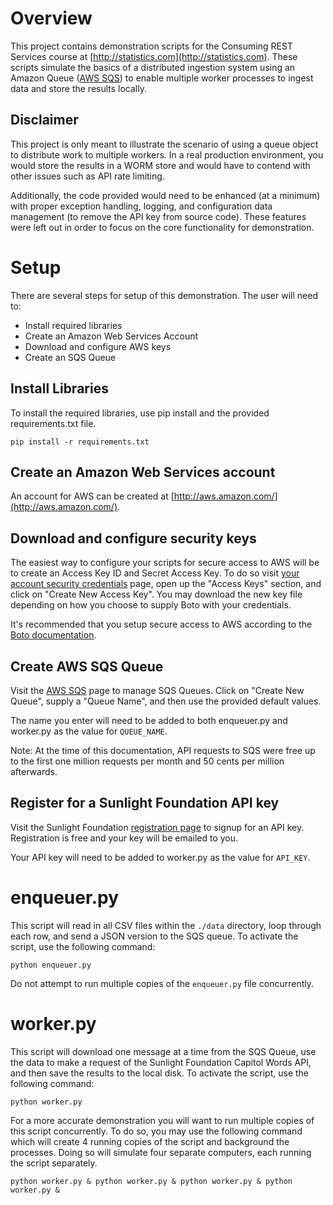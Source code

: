 # Overview

This project contains demonstration scripts for the Consuming REST Services course at [http://statistics.com](http://statistics.com).  These scripts simulate the basics of a distributed ingestion system using an Amazon Queue ([AWS SQS](http://aws.amazon.com/sqs/faqs/)) to enable multiple worker processes to ingest data and store the results locally.

## Disclaimer

This project is only meant to illustrate the scenario of using a queue object to distribute work to multiple workers.  In a real production environment, you would store the results in a WORM store and would have to contend with other issues such as API rate limiting.

Additionally, the code provided would need to be enhanced (at a minimum) with proper exception handling, logging, and configuration data management (to remove the API key from source code).  These features were left out in order to focus on the core functionality for demonstration.


# Setup

There are several steps for setup of this demonstration.  The user will need to:

* Install required libraries
* Create an Amazon Web Services Account
* Download and configure AWS keys
* Create an SQS Queue


## Install Libraries

To install the required libraries, use pip install and the provided requirements.txt file.

	pip install -r requirements.txt

## Create an Amazon Web Services account

An account for AWS can be created at [http://aws.amazon.com/](http://aws.amazon.com/).

## Download and configure security keys

The easiest way to configure your scripts for secure access to AWS will be to create an Access Key ID and Secret Access Key.  To do so visit [your account security credentials](https://console.aws.amazon.com/iam/home?#security_credential) page, open up the "Access Keys" section, and click on "Create New Access Key".  You may download the new key file depending on how you choose to supply Boto with your credentials.

It's recommended that you setup secure access to AWS according to the [Boto documentation](http://boto.readthedocs.org/en/latest/boto_config_tut.html).

## Create AWS SQS Queue

Visit the [AWS SQS](https://console.aws.amazon.com/sqs/) page to manage SQS Queues.  Click on "Create New Queue", supply a "Queue Name", and then use the provided default values.

The name you enter will need to be added to both enqueuer.py and worker.py as the value for `QUEUE_NAME`.

Note: At the time of this documentation, API requests to SQS were free up to the first one million requests per month and 50 cents per million afterwards.

## Register for a Sunlight Foundation API key

Visit the Sunlight Foundation [registration page](http://sunlightfoundation.com/api/accounts/register/) to signup for an API key.  Registration is free and your key will be emailed to you.

Your API key will need to be added to worker.py as the value for `API_KEY`.

# enqueuer.py

This script will read in all CSV files within the `./data` directory, loop through each row, and send a JSON version to the SQS queue.  To activate the script, use the following command:

	python enqueuer.py

Do not attempt to run multiple copies of the `enqueuer.py` file concurrently.

# worker.py

This script will download one message at a time from the SQS Queue, use the data to make a request of the Sunlight Foundation Capitol Words API, and then save the results to the local disk.  To activate the script, use the following command:

	python worker.py

For a more accurate demonstration you will want to run multiple copies of this script concurrently.  To do so, you may use the following command which will create 4 running copies of the script and background the processes.  Doing so will simulate four separate computers, each running the script separately.

    python worker.py & python worker.py & python worker.py & python worker.py &


